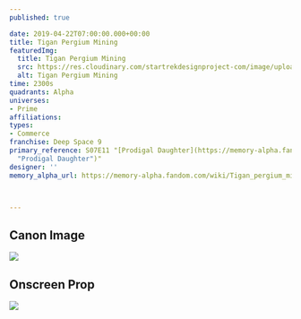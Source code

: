 ```yaml
---
published: true

date: 2019-04-22T07:00:00.000+00:00
title: Tigan Pergium Mining
featuredImg:
  title: Tigan Pergium Mining
  src: https://res.cloudinary.com/startrekdesignproject-com/image/upload/v1555957801/TiganMining.png
  alt: Tigan Pergium Mining
time: 2300s
quadrants: Alpha
universes:
- Prime
affiliations:
types:
- Commerce
franchise: Deep Space 9
primary_reference: S07E11 "[Prodigal Daughter](https://memory-alpha.fandom.com/wiki/Prodigal_Daughter
  "Prodigal Daughter")"
designer: ''
memory_alpha_url: https://memory-alpha.fandom.com/wiki/Tigan_pergium_mining_business



---
```

## Canon Image

![](https://res.cloudinary.com/startrekdesignproject-com/image/upload/v1555957801/TiganMining1.jpg)

## Onscreen Prop

![](https://res.cloudinary.com/startrekdesignproject-com/image/upload/v1608251010/TiganMining_sevvap.jpg)